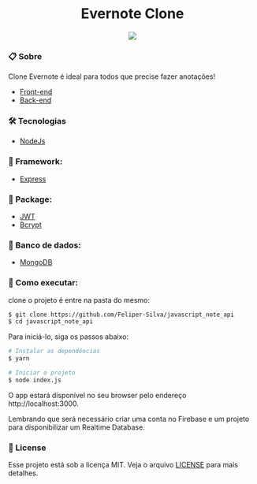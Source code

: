 <h1 align="center">Evernote Clone</h1>

<h4 align="center"><img src="https://user-images.githubusercontent.com/84206933/153737887-4ca83389-5834-4b06-818d-d857dc25d290.png"/></h4>



### 📋 Sobre
Clone Evernote é ideal para todos que precise fazer anotações! 
- [Front-end](https://github.com/Feliper-Silva/client_evernote_clone)
- [Back-end](https://github.com/Feliper-Silva/javascript_note_api)

### 🛠️ Tecnologias

- [NodeJs](https://nodejs.org/)

### 🔨 Framework:

- [Express](https://expressjs.com/)

### 📂 Package:
- [JWT](https://www.npmjs.com/package/jsonwebtoken)
- [Bcrypt](https://www.npmjs.com/package/bcrypt)

### 🏦 Banco de dados:
- [MongoDB](https://www.mongodb.com/)


###  🚀 Como executar:
clone o projeto é entre na pasta do mesmo:
```bash
$ git clone https://github.com/Feliper-Silva/javascript_note_api
$ cd javascript_note_api
```
Para iniciá-lo, siga os passos abaixo:
```bash
# Instalar as dependências
$ yarn

# Iniciar o projeto
$ node index.js
```
O app estará disponível no seu browser pelo endereço http://localhost:3000.

Lembrando que será necessário criar uma conta no Firebase e um projeto para disponibilizar um Realtime Database.

### 📝 License
Esse projeto está sob a licença MIT. Veja o arquivo [LICENSE](https://github.com/Feliper-Silva/javascript_note_api/blob/main/LICENSE.md) para mais detalhes.

